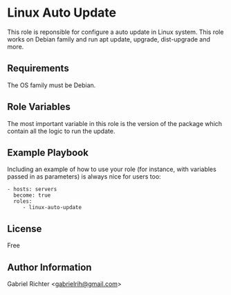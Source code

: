 Linux Auto Update
=========

This role is reponsible for configure a auto update in Linux system. This role works on Debian family and run apt update, upgrade, dist-upgrade and more.

Requirements
------------

The OS family must be Debian.

Role Variables
--------------

The most important variable in this role is the version of the package which contain all the logic to run the update.


Example Playbook
----------------

Including an example of how to use your role (for instance, with variables passed in as parameters) is always nice for users too:

    - hosts: servers
      become: true
      roles:
         - linux-auto-update

License
-------

Free

Author Information
------------------

Gabriel Richter <<gabrielrih@gmail.com>>

